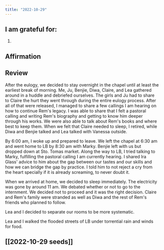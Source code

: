 ```yaml
---
title: "2022-10-29"
---
```

## I am grateful for:
1. 

## Affirmation

## Review

After the eulogy, we decided to stay overnight in the chapel until at least the earliest break of morning. Me, Ju, Benjie, Diwa, Claire, and Lea gathered around in a huddle and debriefed ourselves. The girls and Ju had to share to Claire the hurt they went through during the entire eulogy process. After all of that were released, I managed to share a few callings I am hearing on how to continue Rem's legacy. I was able to share that I felt a pastoral calling and writing Rem's biography and getting to know him deeper through his works. We were also able to talk about Rem's books and where best to keep them. When we felt that Claire needed to sleep, I retired, while Diwa and Benjie talked and Lea talked with Vanessa outside.

By 6:00 am, I woke up and prepared to leave. We left the chapel at 6:30 am and went home to LB by 8:30 am with Marky. Benjie left with us but dropped down at Sto. Tomas market. Along the way to LB, I tried talking to Marky, fulfilling the pastoral calling I am currently hearing. I shared Ira Glass' advice to him about the gap between our tastes and our skills and how we can bridge the gap by practice. I told him to not reject a cry from the heart specially if it is already screaming, to never doubt it.

When we arrived at home, we decided to sleep immediately. The electricity was gone by around 11 am. We debated whether or not to go to the internment. We decided not to proceed and it was the right decision. Claire and Rem's family were stranded as well as Diwa and the rest of Rem's friends who planned to follow.

Lea and I decided to separate our rooms to be more systematic.

Lea and I walked the flooded streets of LB under torrential rain and winds for food.

## [[2022-10-29 seeds]]

